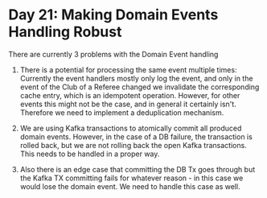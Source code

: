 # Day 21: Making Domain Events Handling Robust

There are currently 3 problems with the Domain Event handling

1. There is a potential for processing the same event multiple times:  Currently the event handlers mostly only log the event, and only in the event of the Club of a Referee changed we invalidate the corresponding cache entry, which is an idempotent operation. However, for other events this might not be the case, and in general it certainly isn't. Therefore we need to implement a deduplication mechanism.

2. We are using Kafka transactions to atomically commit all produced domain events. However, in the case of a DB failure, the transaction is rolled back, but we are not rolling back the open Kafka transactions. This needs to be handled in a proper way. 

3. Also there is an edge case that committing the DB Tx goes through but the Kafka TX committing fails for whatever reason - in this case we would lose the domain event. We need to handle this case as well.